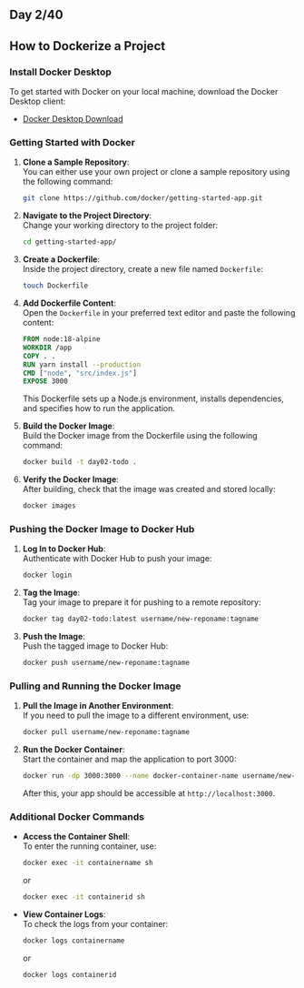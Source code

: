 ## Day 2/40
## How to Dockerize a Project


### Install Docker Desktop

To get started with Docker on your local machine, download the Docker Desktop client:

- [Docker Desktop Download](https://www.docker.com/products/docker-desktop/)

### Getting Started with Docker

1. **Clone a Sample Repository**:  
   You can either use your own project or clone a sample repository using the following command:

   ```bash
   git clone https://github.com/docker/getting-started-app.git
   ```

2. **Navigate to the Project Directory**:  
   Change your working directory to the project folder:

   ```bash
   cd getting-started-app/
   ```

3. **Create a Dockerfile**:  
   Inside the project directory, create a new file named `Dockerfile`:

   ```bash
   touch Dockerfile
   ```

4. **Add Dockerfile Content**:  
   Open the `Dockerfile` in your preferred text editor and paste the following content:

   ```dockerfile
   FROM node:18-alpine
   WORKDIR /app
   COPY . .
   RUN yarn install --production
   CMD ["node", "src/index.js"]
   EXPOSE 3000
   ```

   This Dockerfile sets up a Node.js environment, installs dependencies, and specifies how to run the application.

5. **Build the Docker Image**:  
   Build the Docker image from the Dockerfile using the following command:

   ```bash
   docker build -t day02-todo .
   ```

6. **Verify the Docker Image**:  
   After building, check that the image was created and stored locally:

   ```bash
   docker images
   ```

### Pushing the Docker Image to Docker Hub

1. **Log In to Docker Hub**:  
   Authenticate with Docker Hub to push your image:

   ```bash
   docker login
   ```

2. **Tag the Image**:  
   Tag your image to prepare it for pushing to a remote repository:

   ```bash
   docker tag day02-todo:latest username/new-reponame:tagname
   ```

3. **Push the Image**:  
   Push the tagged image to Docker Hub:

   ```bash
   docker push username/new-reponame:tagname
   ```

### Pulling and Running the Docker Image

1. **Pull the Image in Another Environment**:  
   If you need to pull the image to a different environment, use:

   ```bash
   docker pull username/new-reponame:tagname
   ```

2. **Run the Docker Container**:  
   Start the container and map the application to port 3000:

   ```bash
   docker run -dp 3000:3000 --name docker-container-name username/new-reponame:tagname
   ```

   After this, your app should be accessible at `http://localhost:3000`.

### Additional Docker Commands

- **Access the Container Shell**:  
  To enter the running container, use:

  ```bash
  docker exec -it containername sh
  ```
  or
  ```bash
  docker exec -it containerid sh
  ```

- **View Container Logs**:  
  To check the logs from your container:

  ```bash
  docker logs containername
  ```
  or
  ```bash
  docker logs containerid
  ```

